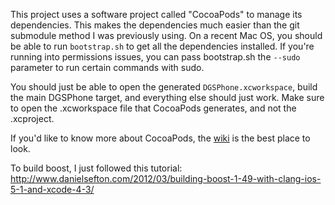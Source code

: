 This project uses a software project called "CocoaPods" to manage its
dependencies. This makes the dependencies much easier than the git
submodule method I was previously using. On a recent Mac OS, you
should be able to run `bootstrap.sh` to get all the dependencies
installed. If you're running into permissions issues, you can pass
bootstrap.sh the `--sudo` parameter to run certain commands with sudo.

You should just be able to open the generated `DGSPhone.xcworkspace`,
build the main DGSPhone target, and everything else should just
work. Make sure to open the .xcworkspace file that CocoaPods
generates, and not the .xcproject.

If you'd like to know more about CocoaPods, the
[wiki](https://github.com/CocoaPods/CocoaPods/wiki) is the best place to look.

To build boost, I just followed this tutorial:
http://www.danielsefton.com/2012/03/building-boost-1-49-with-clang-ios-5-1-and-xcode-4-3/
